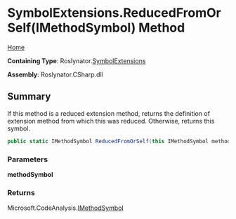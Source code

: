 # SymbolExtensions\.ReducedFromOrSelf\(IMethodSymbol\) Method

[Home](../../../README.md)

**Containing Type**: Roslynator\.[SymbolExtensions](../README.md)

**Assembly**: Roslynator\.CSharp\.dll

## Summary

If this method is a reduced extension method, returns the definition of extension method from which this was reduced\. Otherwise, returns this symbol\.

```csharp
public static IMethodSymbol ReducedFromOrSelf(this IMethodSymbol methodSymbol)
```

### Parameters

**methodSymbol**

### Returns

Microsoft\.CodeAnalysis\.[IMethodSymbol](https://docs.microsoft.com/en-us/dotnet/api/microsoft.codeanalysis.imethodsymbol)

